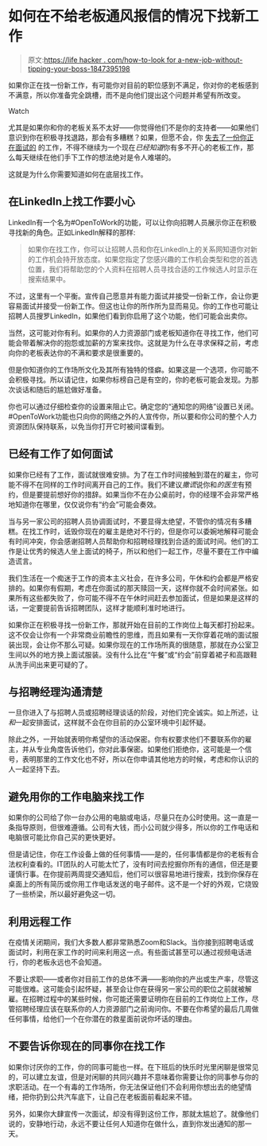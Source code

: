 # 如何在不给老板通风报信的情况下找新工作

> 原文:[https://life hacker . com/how-to-look for a-new-job-without-tipping-your-boss-1847395198](https://lifehacker.com/how-to-look-for-a-new-job-without-tipping-off-your-boss-1847395198)

如果你正在找一份新工作，有可能你对目前的职位感到不满足，你对你的老板感到不满意，所以你准备完全跳槽，而不是向他们提出这个问题并希望有所改变。

Watch

尤其是如果你和你的老板关系不太好——你觉得他们不是你的支持者——如果他们意识到你在积极寻找退路，那会有多糟糕？如果，但愿不会，你 [失去了一份你正在面试的](https://lifehacker.com/how-to-bounce-back-after-a-job-rejection-and-land-the-r-1847264673) 的工作，不得不继续为一个现在*已经知道*你有多不开心的老板工作，那么每天继续在他们手下工作的想法绝对是令人难堪的。

这就是为什么你需要知道如何在底层找工作。

## **在LinkedIn上找工作要小心**

LinkedIn有一个名为#OpenToWork的功能，可以让你向招聘人员展示你正在积极寻找新的角色。正如LinkedIn解释的那样:

> 如果你在找工作，你可以让招聘人员和你在LinkedIn上的关系网知道你对新的工作机会持开放态度。如果您指定了您感兴趣的工作机会类型和您的首选位置，我们将帮助您的个人资料在招聘人员寻找合适的工作候选人时显示在搜索结果中。

不过，这里有一个平衡。宣传自己愿意并有能力面试并接受一份新工作，会让你更容易面试并接受一份新工作。但这也让你的所作所为显而易见。你的工作也可能让招聘人员搜罗LinkedIn，如果他们看到你启用了这个功能，他们可能会出卖你。

当然，这可能对你有利。如果你的人力资源部门或老板知道你在寻找工作，他们可能会带着解决你的抱怨或加薪的方案来找你。这就是为什么在寻求保释之前，考虑向你的老板表达你的不满和要求是很重要的。

但是你知道你的工作场所文化及其所有独特的怪癖。如果这是一个选项，你可能不会积极寻找。所以请记住，如果你标榜自己是有空的，你的老板可能会发现。为那次谈话和随后的尴尬做好准备。

你也可以通过仔细检查你的设置来阻止它。确定您的“通知您的网络”设置已关闭。#OpenToWork功能也只向你的网络之外的人宣传你，所以要和你公司的整个人力资源团队保持联系，以免当你打开它时被间谍看到。

## 已经有工作了如何面试

如果你已经有了工作，面试就很难安排。为了在工作时间接触到潜在的雇主，你可能不得不在同样的工作时间离开自己的工作。我们不建议*撒谎*说你和*的医生*有预约，但是要提前想好你的措辞。如果当你不在办公桌前时，你的经理不会非常严格地知道你在哪里，仅仅说你有“约会”可能会奏效。

当与另一家公司的招聘人员协调面试时，不要显得太绝望，不管你的情况有多糟糕。在找工作时，诋毁你现在的雇主是绝对不行的，但是你可以委婉地解释可能会有时间冲突，你会感谢招聘人员帮助你和招聘经理找到合适的面试时间。他们的工作是让优秀的候选人坐上面试的椅子，所以和他们一起工作，尽量不要在工作中编造谎言。

我们生活在一个痴迷于工作的资本主义社会，在许多公司，午休和约会都是严格安排的。如果你有假期，考虑在你面试的那天赎回一天，这样你就不会时间紧张。如果所有这些都失败了，你可能不得不在午休时间赶去参加面试，但是如果是这样的话，一定要提前告诉招聘团队，这样才能顺利准时地进行。

如果你正在积极寻找一份新工作，那就开始在目前的工作岗位上每天都打扮起来。这不仅会让你有一个非常商业前瞻性的思维，而且如果有一天你穿着花哨的面试服装出现，会让你不那么可疑。如果你现在的工作场所真的很随意，那就在办公室卫生间以外的地方换上面试服装。没有什么比在“午餐”或“约会”前穿着裙子和高跟鞋从洗手间出来更可疑的了。

## **与招聘经理沟通清楚**

一旦你进入了与招聘人员或招聘经理谈话的阶段，对他们完全诚实。如上所述，让*和*一起安排面试，这样就不会在你目前的办公室环境中引起怀疑。

除此之外，一开始就表明你希望你的活动保密。你有权要求他们不要联系你的雇主，并从专业角度告诉他们，你对此事保密。如果他们拒绝你，这可能是一个信号，表明那里的工作文化也不好，所以在你申请其他地方的时候，考虑和你认识的人一起坚持下去。

## **避免用你的工作电脑来找工作**

如果你的公司给了你一台办公用的电脑或电话，尽量只在办公时使用。这一直是一条指导原则，但很难遵循。公司有大钱，而小公司就少得多，所以你的工作电话和电脑很可能比你自己买的更快更好。

但是请记住，你在工作设备上做的任何事情——是的，任何事情都是你的老板有合法权利查看的。IT团队的人可能太忙了，没有时间去挖掘你所有的通信，但还是要谨慎行事。在你提前两周提交通知后，他们可以很容易地进行搜索，找到你保存在桌面上的所有简历或你用工作电话发送的电子邮件。这不是一个好的外观，它烧毁了一些桥梁，所以最好避免这一切。

## **利用远程工作**

在疫情关闭期间，我们大多数人都非常熟悉Zoom和Slack。当你接到招聘电话或面试时，利用在家工作的时间来利用这一点。有些面试甚至可以通过视频电话进行，你的老板永远也不会知道。

不要让求职——或者你对目前工作的总体不满——影响你的产出或生产率，尽管这可能很难。这可能会引起怀疑，甚至会让你在获得另一家公司的职位之前就被解雇。在招聘过程中的某些时候，你可能还需要证明你在目前的工作岗位上工作，尽管招聘经理应该在联系你的人力资源部门之前询问你。不要在你希望的最后几周做任何事情，给他们一个在你潜在的救星面前说你坏话的理由。

## **不要告诉你现在的同事你在找工作**

如果你讨厌你的工作，你的同事可能也一样。在下班后的快乐时光里闲聊是很常见的，可以建立友谊，但是对闲聊的共同兴趣并不意味着你需要让你的同事参与你的求职活动。在一个有毒的工作场所，你无法保证他们不会利用你想出去的绝望情绪，把你扔到公共汽车底下，让自己在老板面前看起来不错。

另外，如果你大肆宣传一次面试，却没有得到这份工作，那就太尴尬了。就像他们说的，安静地行动，永远不要让任何人知道你在做什么，直到你发出通知的那一天。